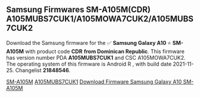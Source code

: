 <h2>Samsung Firmwares SM-A105M(CDR) A105MUBS7CUK1/A105MOWA7CUK2/A105MUBS7CUK2</h2>
Download the Samsung firmware for the ✅ <strong>Samsung Galaxy A10 </strong> ⭐ <strong>SM-A105M</strong> with product code <strong>CDR</strong> <strong> from Dominican Republic</strong>. This firmware has version number PDA <strong>A105MUBS7CUK1</strong> and CSC A105MOWA7CUK2. The operating system of this firmware is Android R , with build date 2021-11-25. Changelist <strong>21848546</strong>.


[SM-A105M](https://samfirm.shop/samsung/model/SM-A105M)
[A105MUBS7CUK1](https://samfirm.shop/samsung/pda/A105MUBS7CUK1)
[Download Firmware Samsung Galaxy A10 SM-A105M](https://samfirm.shop/samsung/firmware/477705)
